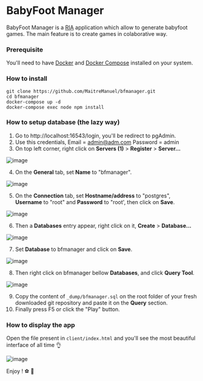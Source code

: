 # BabyFoot Manager

BabyFoot Manager is a [RIA](https://en.wikipedia.org/wiki/Rich_Internet_application) application which allow to generate babyfoot games. The main feature is to create games in colaborative way.

### Prerequisite

You'll need to have [Docker](https://docs.docker.com/engine/install/) and [Docker Compose](https://docs.docker.com/compose/install/) installed on your system.

### How to install

```
git clone https://github.com/MaitreManuel/bfmanager.git
cd bfmanager
docker-compose up -d
docker-compose exec node npm install
```

### How to setup database (the lazy way)

1. Go to http://localhost:16543/login, you'll be redirect to pgAdmin.
2. Use this credentials, Email = admin@adm.com Password = admin
3. On top left corner, right click on __Servers (1)__ > __Register__ > __Server...__

![image](https://user-images.githubusercontent.com/23707008/185819793-b195b793-2bbc-422d-8a4c-05fe4e54f504.png)

4. On the __General__ tab, set __Name__ to "bfmanager".

![image](https://user-images.githubusercontent.com/23707008/185819685-a7a96b7e-80f9-46ba-adab-7cec9da8205a.png)

5. On the __Connection__ tab, set __Hostname/address__ to "postgres", __Username__ to "root" and __Password__ to "root', then click on __Save__.

![image](https://user-images.githubusercontent.com/23707008/185819711-57acd6b6-5ad1-42b8-b62b-6afe1db2a300.png)

6. Then a __Databases__ entry appear, right click on it, __Create__ > __Database...__

![image](https://user-images.githubusercontent.com/23707008/185819765-50938a7c-d518-4848-9338-a02eb40df1e2.png)

7. Set __Database__ to bfmanager and click on __Save__.

![image](https://user-images.githubusercontent.com/23707008/185819828-5dc2d5a0-4e74-463a-9224-ffb1a4807468.png)

8. Then right click on bfmanager bellow __Databases__, and click __Query Tool__.

![image](https://user-images.githubusercontent.com/23707008/185819858-c97c174c-e195-4093-87a5-499c7fbdf7cb.png)

9. Copy the content of `_dump/bfmanager.sql` on the root folder of your fresh downloaded git repository and paste it on the __Query__ section.
10. Finally press F5 or click the "Play" button.

### How to display the app

Open the file present in `client/index.html` and you'll see the most beautiful interface of all time 👌

![image](https://user-images.githubusercontent.com/23707008/185820000-19febfd5-2b04-4790-95a1-62d647fd83d1.png)

Enjoy ! ⚽ 🍺

